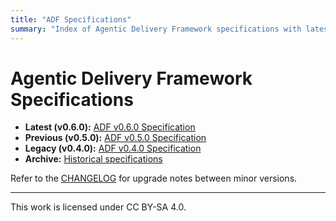 ```yaml
---
title: "ADF Specifications"
summary: "Index of Agentic Delivery Framework specifications with latest release guidance."
---
```


# Agentic Delivery Framework Specifications

- **Latest (v0.6.0):** [ADF v0.6.0 Specification](adf-spec-v0.6.0.md)
- **Previous (v0.5.0):** [ADF v0.5.0 Specification](adf-spec-v0.5.0.md)
- **Legacy (v0.4.0):** [ADF v0.4.0 Specification](spec.v0.4.0.md)
- **Archive:** [Historical specifications](archive/)

Refer to the [CHANGELOG](../CHANGELOG.md) for upgrade notes between minor versions.

---

This work is licensed under CC BY-SA 4.0.
